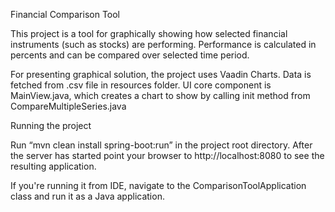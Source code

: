 

Financial Comparison Tool

This project is a tool for graphically showing how selected financial instruments (such as stocks) are performing. Performance is calculated in percents and can be compared over selected time period.

For presenting graphical solution, the project uses Vaadin Charts. Data is fetched from .csv file in resources folder. UI core component is MainView.java, which creates a chart to show by calling init method from CompareMultipleSeries.java

Running the project

Run “mvn clean install spring-boot:run” in the project root directory. After the server has started point your browser to http://localhost:8080 to see the resulting application.

If you're running it from IDE, navigate to the ComparisonToolApplication class and run it as a Java application.

